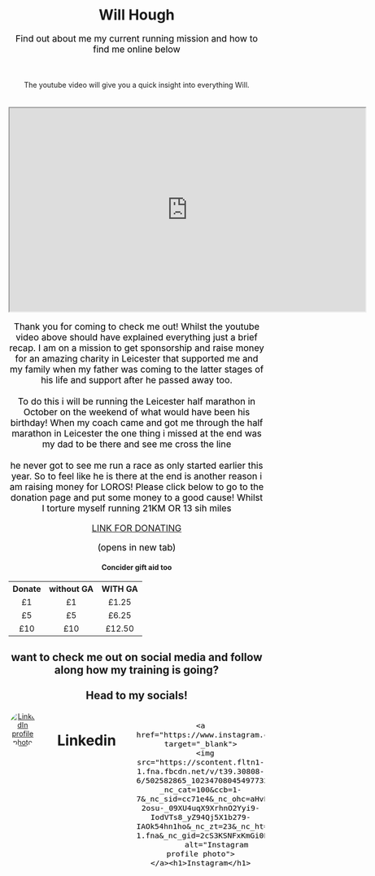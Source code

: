 <!DOCTYPE html>
<html>
<head>
    <style>
body {background-color: none;}
h1,   {color: black; font-size: 200%}
h2 {font-size: 150%}
p, pre   {color: black;font-size: 125%}
body{text-align: center}
img {
  border-radius: 50%;
}
.column {
  float: left;
  width: 33%;
  padding: 0px;
}
/* Flexbox socials section */
    .socials {
      display: flex;
      justify-content: center;
      gap: 40px;       /* space between icons */
      margin: 20px 0;  /* breathing room */
    }

    .socials img {
      width: 200px;
      height: 200px;
      border-radius: 50%;
    }table {
  margin-left: auto;
  margin-right: auto;  /* centers the table */
  border-collapse: collapse; /* applies only to the table */
  text-align: center;
}

th, td {
  border: 1px solid black;
  padding: 8px 12px;
}
</style>  
<title>Wills profile </title>
</head>
<h1 style="text-align:center";>Will Hough</h1>
<p> Find out about me my current running mission and how to find me online below </p> <br><br> The youtube video will give you a quick insight into everything Will. <br><br>  <p>

<body>
<iframe width="700" height="400"
src="https://www.youtube.com/embed/KYVXkD05AMU">
</iframe> 

<p> Thank you for coming to check me out! Whilst the youtube video above should have explained everything just a brief recap. I am on a mission to get sponsorship and raise money for an amazing charity in Leicester that supported me and my family when my father was coming to the latter stages of his life and support after he passed away too. <br><br> To do this i will be running the Leicester half marathon in October on the weekend of what would have been his birthday! When my coach came and got me through the half marathon in Leicester the one thing i missed at the end was my dad to be there and see me cross the line <br><br> he never got to see me run a race as only started earlier this year. So to feel like he is there at the end is another reason i am raising money for LOROS! Please click below to go to the donation page and put some money to a good cause! Whilst I torture myself running 21KM OR 13 sih miles </p>

<a href="Hello! I’m fundraising for LOROS, the Leicestershire and Rutland Hospice. Here’s my JustGiving page, if you’d like to donate: https://www.justgiving.com/page/william-hough-1?utm_medium=FR&utm_source=WA;">LINK FOR DONATING</a><p>(opens in new tab)
<h4> Concider gift aid too</h4>
  <table>
  <tr>
    <th>Donate</th>
    <th>without GA</th>
    <th>WITH GA</th>
  </tr>
  <tr>
    <td>£1</td>
    <td>£1</td>
    <td>£1.25</td>
  </tr>
  <tr>
    <td>£5</td>
    <td>£5</td>
    <td>£6.25</td>
  </tr>
  <tr>
  <td> £10 </td>
  <td> £10 </td>
  <td> £12.50 </td>
</table>


<h2> want to check me out on social media and follow along how my training is going? <br><br>Head to my socials! </h2>



 <div class="socials">
    <a href="https://www.linkedin.com/in/will-hough/" target="_blank">
      <img src="https://media.licdn.com/dms/image/v2/D4E03AQH3ChCP40wYEw/profile-displayphoto-shrink_200_200/profile-displayphoto-shrink_200_200/0/1704726288764?e=2147483647&v=beta&t=cG6hOGMly2Batzsoicv74MTjgbTkSlCtpbu9fpWBWqc" 
           alt="LinkedIn profile photo">
    </a><h1>Linkedin</h1>

    <a href="https://www.instagram.com/willherun/" target="_blank">
      <img src="https://scontent.fltn1-1.fna.fbcdn.net/v/t39.30808-6/502582865_10234708045497732_4856794359527562304_n.jpg?_nc_cat=100&ccb=1-7&_nc_sid=cc71e4&_nc_ohc=aHvEb61TOsgQ7kNvwHO6GVc&_nc_oc=Adl77GV-2osu-_09XU4uqX9XrhnO2Yyi9-IodVTs8_yZ94Qj5X1b279-IAOk54hn1ho&_nc_zt=23&_nc_ht=scontent.fltn1-1.fna&_nc_gid=2cS3KSNFxKmGi0ECQt5CHQ&oh=00_AfVhYbmdoa2db89SQCjaE4RoS0GJsYvnbzWFTaofvhNwnw&oe=68B8D953" 
           alt="Instagram profile photo">
    </a><h1>Instagram</h1>
  </div>
  
  



</body>
</html>
